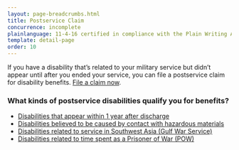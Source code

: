 ```yaml
---
layout: page-breadcrumbs.html
title: Postservice Claim
concurrence: incomplete
plainlanguage: 11-4-16 certified in compliance with the Plain Writing Act
template: detail-page
order: 10
---
```


<div class="usa-font-lead">

If you have a disability that’s related to your military service but didn’t appear until after you ended your service, you can file a postservice claim for disability benefits. [File a claim now](/disability-benefits/apply/).

</div>

### What kinds of postservice disabilities qualify you for benefits?

- [Disabilities that appear within 1 year after discharge](/disability-benefits/apply/one-year/)
- [Disabilities believed to be caused by contact with hazardous materials](/disability-benefits/conditions/exposure-to-hazardous-materials/)
- [Disabilities related to service in Southwest Asia (Gulf War Service)](/disability-benefits/conditions/exposure-to-hazardous-materials/gulf-war-illness/)
- [Disabilities related to time spent as a Prisoner of War (POW)](/disability-benefits/conditions/pow/)
